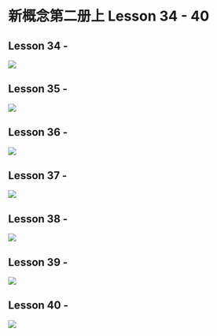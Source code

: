 # 新概念第二册上 Lesson 34 - 40

## Lesson 34 - 

<img src="lesson/Lesson-34.png">

## Lesson 35 - 

<img src="lesson/Lesson-35.png">

## Lesson 36 - 

<img src="lesson/Lesson-36.png">

## Lesson 37 - 

<img src="lesson/Lesson-37.png">

## Lesson 38 - 

<img src="lesson/Lesson-38.png">

## Lesson 39 - 

<img src="lesson/Lesson-39.png">

## Lesson 40 - 

<img src="lesson/Lesson-40.png">